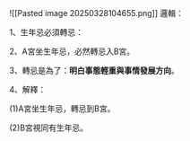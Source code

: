 ![[Pasted image 20250328104655.png]]
邏輯：

1、生年忌必須轉忌：

2、A宮坐生年忌，必然轉忌入B宮。

3、轉忌是為了：**明白事態輕重與事情發展方向**。

4、解釋：

(1)A宮坐生年忌，轉忌到B宮。

(2)B宮視同有生年忌。